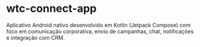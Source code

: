 # wtc-connect-app
Aplicativo Android nativo desenvolvido em Kotlin (Jetpack Compose) com foco em comunicação corporativa, envio de campanhas, chat, notificações e integração com CRM.
